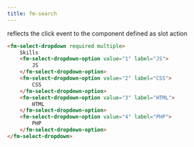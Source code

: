 ```yaml
---
title: fm-search
---
```


reflects the click event to the component defined as slot action

```html preview
<fm-select-dropdown required multiple>
    Skills
    <fm-select-dropdown-option value="1" label="JS">
        JS
    </fm-select-dropdown-option>
    <fm-select-dropdown-option value="2" label="CSS">
        CSS
    </fm-select-dropdown-option>
    <fm-select-dropdown-option value="3" label="HTML">
        HTML
    </fm-select-dropdown-option>
    <fm-select-dropdown-option value="4" label="PHP">
        PHP
    </fm-select-dropdown-option>
</fm-select-dropdown>
```
